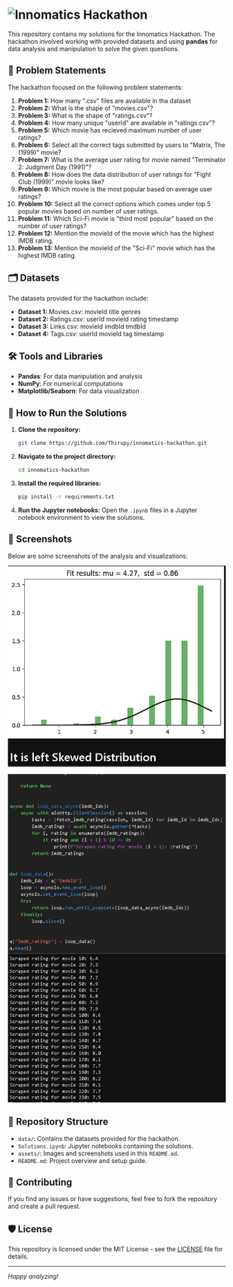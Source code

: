 # ![Innomatics Hackathon](https://www.innomatics.in/wp-content/uploads/2023/01/Innomatics-Logo1.png)

This repository contains my solutions for the Innomatics Hackathon. The hackathon involved working with provided datasets and using **pandas** for data analysis and manipulation to solve the given questions.

## 📜 Problem Statements

The hackathon focused on the following problem statements:

1. **Problem 1:** How many ".csv" files are available in tha dataset
2. **Problem 2:** What is the shape of "movies.csv"?
3. **Problem 3:** What is the shape of "ratings.csv"?
4. **Problem 4:** How many unique "userId" are available in "ratings.csv"?
5. **Problem 5:** Which movie has recieved maximum number of user ratings?
6. **Problem 6:** Select all the correct tags submitted by users to "Matrix, The (1999)" movie?
7. **Problem 7:** What is the average user rating for movie named "Terminator 2: Judgment Day (1991)"?
8. **Problem 8:** How does the data distribution of user ratings for "Fight Club (1999)" movie looks like?
9. **Problem 9:** Which movie is the most popular based on average user ratings?
10. **Problem 10:** Select all the correct options which comes under top 5 popular movies based on number of user ratings.
11. **Problem 11:** Which Sci-Fi movie is "third most popular" based on the number of user ratings?
12. **Problem 12:** Mention the movieId of the movie which has the highest IMDB rating.
13. **Problem 13:** Mention the movieId of the "Sci-Fi" movie which has the highest IMDB rating.

## 🗂️ Datasets

The datasets provided for the hackathon include:

- **Dataset 1:** Movies.csv: movieId	title	genres 
- **Dataset 2:** Ratings.csv: userId	movieId	rating	timestamp
- **Dataset 3:** Links.csv: movieId	imdbId	tmdbId
- **Dataset 4:** Tags.csv: userId	movieId	tag	timestamp

## 🛠️ Tools and Libraries

- **Pandas**: For data manipulation and analysis
- **NumPy**: For numerical computations
- **Matplotlib/Seaborn**: For data visualization

## 🚀 How to Run the Solutions

1. **Clone the repository:**
    ```bash
    git clone https://github.com/Thirupy/innomatics-hackathon.git
    ```
2. **Navigate to the project directory:**
    ```bash
    cd innomatics-hackathon
    ```
3. **Install the required libraries:**
    ```bash
    pip install -r requirements.txt
    ```
4. **Run the Jupyter notebooks:**
    Open the `.ipynb` files in a Jupyter notebook environment to view the solutions.

## 📸 Screenshots

Below are some screenshots of the analysis and visualizations:

![Data Analysis Screenshot](Asserts/Screenshot2.png)


![Visualization Screenshot](Asserts/Screenshot1.png)


## 📂 Repository Structure

- `data/`: Contains the datasets provided for the hackathon.
- `Solutions.ipynb`: Jupyter notebooks containing the solutions.
- `assets/`: Images and screenshots used in this `README.md`.
- `README.md`: Project overview and setup guide.

## 🤝 Contributing

If you find any issues or have suggestions, feel free to fork the repository and create a pull request.

## 🛡️ License

This repository is licensed under the MIT License - see the [LICENSE](LICENSE) file for details.

---

*Happy analyzing!*

